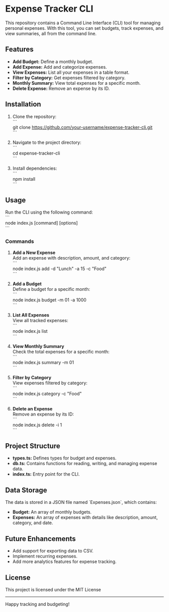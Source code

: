 # Expense Tracker CLI

This repository contains a Command Line Interface (CLI) tool for managing personal expenses. With this tool, you can set budgets, track expenses, and view summaries, all from the command line.

## Features

- **Add Budget:** Define a monthly budget.
- **Add Expense:** Add and categorize expenses.
- **View Expenses:** List all your expenses in a table format.
- **Filter by Category:** Get expenses filtered by category.
- **Monthly Summary:** View total expenses for a specific month.
- **Delete Expense:** Remove an expense by its ID.

## Installation

1. Clone the repository:  
   \`\`\`  
   git clone https://github.com/your-username/expense-tracker-cli.git  
   \`\`\`

2. Navigate to the project directory:  
   \`\`\`  
   cd expense-tracker-cli  
   \`\`\`

3. Install dependencies:  
   \`\`\`  
   npm install  
   \`\`\`

## Usage

Run the CLI using the following command:  
\`\`\`  
node index.js [command] [options]  
\`\`\`

### Commands

1. **Add a New Expense**  
   Add an expense with description, amount, and category:  
   \`\`\`  
   node index.js add -d "Lunch" -a 15 -c "Food"  
   \`\`\`

2. **Add a Budget**  
   Define a budget for a specific month:  
   \`\`\`  
   node index.js budget -m 01 -a 1000  
   \`\`\`

3. **List All Expenses**  
   View all tracked expenses:  
   \`\`\`  
   node index.js list  
   \`\`\`

4. **View Monthly Summary**  
   Check the total expenses for a specific month:  
   \`\`\`  
   node index.js summary -m 01  
   \`\`\`

5. **Filter by Category**  
   View expenses filtered by category:  
   \`\`\`  
   node index.js category -c "Food"  
   \`\`\`

6. **Delete an Expense**  
   Remove an expense by its ID:  
   \`\`\`  
   node index.js delete -i 1  
   \`\`\`

## Project Structure

- **types.ts:** Defines types for budget and expenses.
- **db.ts:** Contains functions for reading, writing, and managing expense data.
- **index.ts:** Entry point for the CLI.

## Data Storage

The data is stored in a JSON file named \`Expenses.json\`, which contains:

- **Budget:** An array of monthly budgets.
- **Expenses:** An array of expenses with details like description, amount, category, and date.

## Future Enhancements

- Add support for exporting data to CSV.
- Implement recurring expenses.
- Add more analytics features for expense tracking.

## License

This project is licensed under the MIT License

---

Happy tracking and budgeting!

